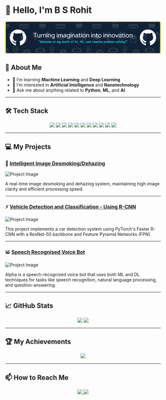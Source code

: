 # 👋 Hello, I'm B S Rohit

![Header](./github-header-image.png)

## 🚀 About Me
- 🌱 I’m learning **Machine Learning** and **Deep Learning**
- 🧪 I’m interested in **Artificial Intelligence** and **Nanotechnology**
- 💬 Ask me about anything related to **Python**, **ML**, and **AI**

---

## 🛠️ Tech Stack
<p align="center">
  <img src="https://img.shields.io/badge/-Python-333333?style=flat&logo=python" />
  <img src="https://img.shields.io/badge/-TensorFlow-333333?style=flat&logo=tensorflow" />
  <img src="https://img.shields.io/badge/-Keras-333333?style=flat&logo=keras" />
  <img src="https://img.shields.io/badge/-JavaScript-333333?style=flat&logo=javascript" />
  <img src="https://img.shields.io/badge/-HTML5-333333?style=flat&logo=html5" />
  <img src="https://img.shields.io/badge/-CSS3-333333?style=flat&logo=css3" />
  <img src="https://img.shields.io/badge/-Node.js-333333?style=flat&logo=node.js" />
  <img src="https://img.shields.io/badge/-Git-333333?style=flat&logo=git" />
  <img src="https://img.shields.io/badge/-GitHub-333333?style=flat&logo=github" />
  <img src="https://img.shields.io/badge/-Docker-333333?style=flat&logo=docker" />
  <img src="https://img.shields.io/badge/-Salesforce-333333?style=flat&logo=salesforce" />
</p>

---

## 💻 My Projects

### 🚀 [Intelligent Image Desmoking/Dehazing](#)
![Project Image](https://via.placeholder.com/500x300.png?text=Project+Screenshot)

A real-time image desmoking and dehazing system, maintaining high image clarity and efficient processing speed.

---

### ⚡ [Vehicle Detection and Classification - Using R-CNN](#)
![Project Image](https://via.placeholder.com/500x300.png?text=Vehicle+Detection)

This project implements a car detection system using PyTorch's Faster R-CNN with a ResNet-50 backbone and Feature Pyramid Networks (FPN).

---

### 📊 [Speech Recognised Voice Bot](#)
![Project Image](https://via.placeholder.com/500x300.png?text=Voice+Bot)

Alpha is a speech-recognized voice bot that uses both ML and DL techniques for tasks like speech recognition, natural language processing, and question-answering.

---

## 📈 GitHub Stats
<p align="center">
  <img src="https://github-readme-stats.vercel.app/api?username=BSRohit20&show_icons=true&theme=radical" height="180px" />
  <img src="https://github-readme-stats.vercel.app/api/top-langs/?username=BSRohit20&layout=compact&theme=radical" height="180px" />
</p>

---

## 🏆 My Achievements

<p align="center">
  <img src="https://img.shields.io/badge/-Microsoft%20Certified:%20Azure%20Data%20Scientist-333333?style=flat&logo=microsoft" />
</p>

---

## 📫 How to Reach Me

<p align="center">
  <a href="mailto:rohitbs2004@gmail.com">
    <img src="https://img.shields.io/badge/-Gmail-c14438?style=flat&logo=Gmail&logoColor=white" />
  </a>
  <a href="https://linkedin.com/in/bsrohit">
    <img src="https://img.shields.io/badge/-LinkedIn-blue?style=flat&logo=Linkedin&logoColor=white" />
  </a>
</p>
